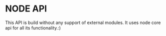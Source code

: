 # NODE API

This API is build without any support of external modules. It uses node core api for all its functionality.:)
